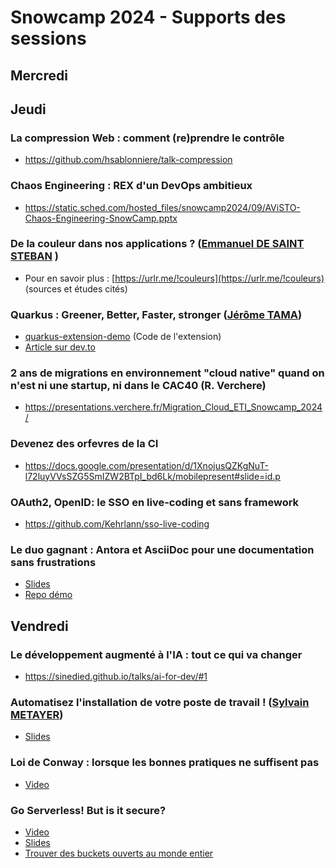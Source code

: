 # Snowcamp 2024 - Supports des sessions

## Mercredi

## Jeudi

### La compression Web : comment (re)prendre le contrôle

* https://github.com/hsablonniere/talk-compression

### Chaos Engineering : REX d'un DevOps ambitieux

* https://static.sched.com/hosted_files/snowcamp2024/09/AViSTO-Chaos-Engineering-SnowCamp.pptx

### De la couleur dans nos applications ? ([Emmanuel DE SAINT STEBAN](https://bsky.app/profile/manu.dss.name) )
* Pour en savoir plus : [https://urlr.me/!couleurs](https://urlr.me/!couleurs) (sources et études cités)

### Quarkus : Greener, Better, Faster, stronger ([Jérôme TAMA](https://github.com/jtama))
* [quarkus-extension-demo](https://github.com/jtama/quarkus-extension-demo) (Code de l'extension)
* [Article sur dev.to](https://dev.to/onepoint/quarkus-greener-better-faster-stronger-55ea)

### 2 ans de migrations en environnement "cloud native" quand on n'est ni une startup, ni dans le CAC40 (R. Verchere)

* https://presentations.verchere.fr/Migration_Cloud_ETI_Snowcamp_2024/

### Devenez des orfevres de la CI

* https://docs.google.com/presentation/d/1XnojusQZKgNuT-l72luyVVsSZG5SmIZW2BTpI_bd6Lk/mobilepresent#slide=id.p

### OAuth2, OpenID: le SSO en live-coding et sans framework

* https://github.com/Kehrlann/sso-live-coding

### Le duo gagnant : Antora et AsciiDoc pour une documentation sans frustrations

* [Slides](https://docs.google.com/presentation/d/1lPfobomUrQjuPxa_hPMOe9MSurJxOQ_b6MdOKBG4Kaw/mobilepresent?slide=id.p1)
* [Repo démo](https://github.com/benjaminParisel/jopedia/tree/step/1-init)

## Vendredi

### Le développement augmenté à l'IA : tout ce qui va changer

* https://sinedied.github.io/talks/ai-for-dev/#1

### Automatisez l'installation de votre poste de travail ! ([Sylvain METAYER](https://sylvain.dev))
* [Slides](https://sylvainmetayer.github.io/talk-automatisez-installation-de-votre-pc-snowcamp-2024/)

### Loi de Conway : lorsque les bonnes pratiques ne suffisent pas

* [Video](https://www.youtube.com/watch?v=GyWUN27Ercg)

### Go Serverless! But is it secure? 

* [Video](https://www.youtube.com/watch?v=m9sLWY8ddvc&list=PLS3g1K3mnmajt5Eu3nNaAiMK3hXjVRRNL&index=17)
* [Slides](https://docs.google.com/presentation/d/15vlL9coEdyhb5RCZ3m9y9cI_0Y7CtF2D/edit?usp=sharing&ouid=113111142055104770778&rtpof=true&sd=true)
* [Trouver des buckets ouverts au monde entier](https://buckets.grayhatwarfare.com/)
